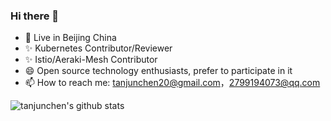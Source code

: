 <!--
🔭 Live in Beijing China
🌱 Graduated from Beihang University
👯 Kubernetes Contributor/Reviewer/Approver
✨ One of the Kubeadm Maintainers
⚡ One of the OpenYurt Maintainers
😄 One of the Kubernetes Chinse Docs and Istio Chinese Docs Maintainers
💬 Member of the ServiceMesher Committee
📫 How to reach me: 1527062125@qq.com, shidaqiu2018@gmail.com
-->


### Hi there 👋

- 🔭 Live in Beijing China
- ✨ Kubernetes Contributor/Reviewer
- ✨ Istio/Aeraki-Mesh Contributor
- 😄 Open source technology enthusiasts, prefer to participate in it
- 📫 How to reach me: tanjunchen20@gmail.com，2799194073@qq.com

![tanjunchen's github stats](https://github-readme-stats.vercel.app/api?username=tanjunchen&count_private=true&show_icons=true&theme=radical)
